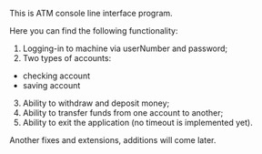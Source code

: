 This is ATM console line interface program.

Here you can find the following functionality:

1) Logging-in to machine via userNumber and password;
2) Two types of accounts:
- checking account
- saving account
3) Ability to withdraw and deposit money;
4) Ability to transfer funds from one account to another;
5) Ability to exit the application (no timeout is implemented yet).

Another fixes and extensions, additions will come later.
